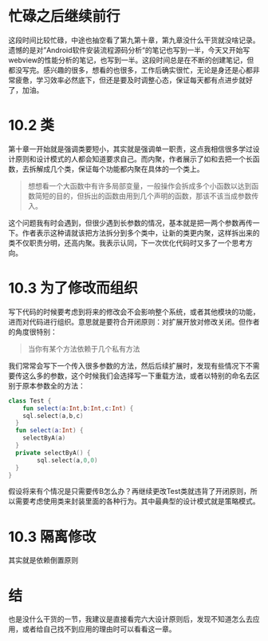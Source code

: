 # 忙碌之后继续前行

这段时间比较忙碌，中途也抽空看了第九第十章，第九章没什么干货就没啥记录。遗憾的是对”Android软件安装流程源码分析“的笔记也写到一半，今天又开始写webview的性能分析的笔记，也写到一半。这段时间总是在不断的创建笔记，但都没写完。感兴趣的很多，想看的也很多，工作后确实很忙，无论是身还是心都非常疲惫，学习效率必然底下，但还是要及时调整心态，保证每天都有点进步就好了，加油。

# 10.2 类

第十章一开始就是强调类要短小，其实就是强调单一职责，这点我相信很多学过设计原则和设计模式的人都会知道要求自己。而内聚，作者展示了如和去把一个长函数，去拆解成几个类，保证每个功能都内聚在具体的一个类上。

> 想想看一个大函数中有许多局部变量，一般操作会拆成多个小函数以达到函数简短的目的，但拆出的函数由用到几个声明的函数，那该不该当成参数传入。

这个问题我有时会遇到，但很少遇到长参数的情况，基本就是把一两个参数再传一下。作者表示这种请就该把方法拆分到多个类中，让新的类更内聚，这样拆出来的类不仅职责分明，还高内聚。我表示认同，下一次优化代码时又多了一个思考方向。

# 10.3 为了修改而组织

写下代码的时候要考虑到将来的修改会不会影响整个系统，或者其他模块的功能，进而对代码进行组织。意思就是要符合开闭原则：对扩展开放对修改关闭。但作者的角度很特别：

> 当你有某个方法依赖于几个私有方法

我们常常会写下一个传入很多参数的方法，然后后续扩展时，发现有些情况下不需要传这么多的参数，这个时候我们会选择写一下重载方法，或者以特别的命名去区别于原本参数全的方法：

~~~kotlin
class Test { 
	fun select(a:Int,b:Int,c:Int) {
    sql.select(a,b,c)
  }
  fun select(a:Int) {
    selectByA(a)
  }
  private selectByA() {
        sql.select(a,0,0)
  }
}
~~~

假设将来有个情况是只需要传B怎么办？再继续更改Test类就违背了开闭原则，所以需要考虑使用类来封装里面的各种行为。其中最典型的设计模式就是策略模式。

# 10.3 隔离修改

其实就是依赖倒置原则



# 结

也是没什么干货的一节，我建议是直接看完六大设计原则后，发现不知道怎么去应用，或者给自己找不到应用的理由时可以看看这一章。